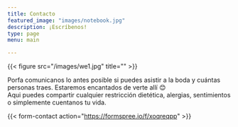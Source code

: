 ```yaml
---
title: Contacto
featured_image: "images/notebook.jpg"
description: ¡Escríbenos! 
type: page
menu: main

---
```


{{< figure src="/images/we1.jpg" title="" >}}

Porfa comunicanos lo antes posible si puedes asistir a la boda y cuántas personas traes. Estaremos encantados de verte allí :blush:  
Aqui puedes compartir cualquier restricción dietética, alergias, sentimientos o simplemente cuentanos tu vida.

{{< form-contact action="https://formspree.io/f/xoqreqpp"  >}}
